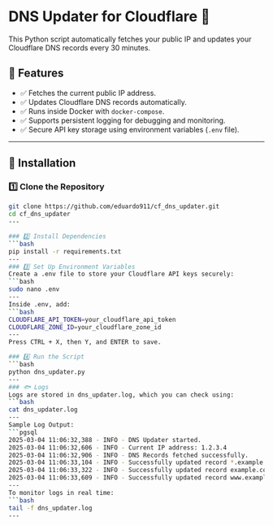 # DNS Updater for Cloudflare 🚀

This Python script automatically fetches your public IP and updates your Cloudflare DNS records every 30 minutes.

## 🌟 Features

- ✅ Fetches the current public IP address.
- ✅ Updates Cloudflare DNS records automatically.
- ✅ Runs inside Docker with `docker-compose`.
- ✅ Supports persistent logging for debugging and monitoring.
- ✅ Secure API key storage using environment variables (`.env` file).

---

## 🚀 Installation

### 1️⃣ Clone the Repository
```bash
git clone https://github.com/eduardo911/cf_dns_updater.git
cd cf_dns_updater
---

### 2️⃣ Install Dependencies
```bash
pip install -r requirements.txt
---
### 3️⃣ Set Up Environment Variables
Create a .env file to store your Cloudflare API keys securely:
```bash
sudo nano .env
---
Inside .env, add:
```bash
CLOUDFLARE_API_TOKEN=your_cloudflare_api_token
CLOUDFLARE_ZONE_ID=your_cloudflare_zone_id
---
Press CTRL + X, then Y, and ENTER to save.

### 4️⃣ Run the Script
```bash
python dns_updater.py
---
### 🐟 Logs
Logs are stored in dns_updater.log, which you can check using:
```bash
cat dns_updater.log
---
Sample Log Output:
```pgsql
2025-03-04 11:06:32,388 - INFO - DNS Updater started.
2025-03-04 11:06:32,606 - INFO - Current IP address: 1.2.3.4
2025-03-04 11:06:32,906 - INFO - DNS Records fetched successfully.
2025-03-04 11:06:33,104 - INFO - Successfully updated record *.example.com to IP 1.2.3.4.
2025-03-04 11:06:33,322 - INFO - Successfully updated record example.com to IP 1.2.3.4.
2025-03-04 11:06:33,609 - INFO - Successfully updated record www.example.com to IP 1.2.3.4.
---
To monitor logs in real time:
```bash
tail -f dns_updater.log
---